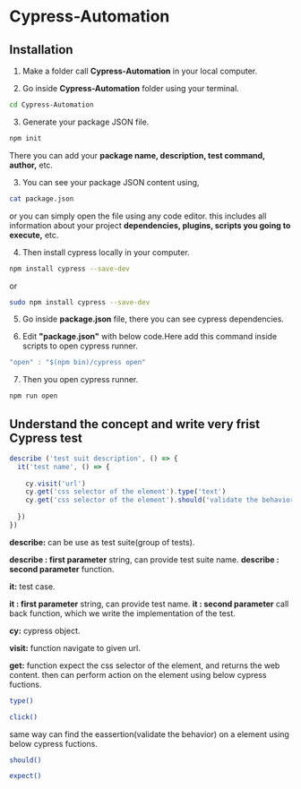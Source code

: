 # Cypress-Automation

## Installation

1. Make a folder call <b>Cypress-Automation</b> in your local computer.

2. Go inside <b>Cypress-Automation</b> folder using your terminal.
```bash
cd Cypress-Automation
```

3. Generate your package JSON file.
```bash
npm init
```
There you can add your <b>package name, description, test command, author,</b> etc.

3. You can see your package JSON content using,
```bash
cat package.json
```
or you can simply open the file using any code editor. this includes all information about your project <b>dependencies, plugins, scripts you going to execute,</b> etc.

4. Then install cypress locally in your computer.
```bash
npm install cypress --save-dev
```
or 
```bash
sudo npm install cypress --save-dev
```
5. Go inside <b>package.json</b>  file, there you can see cypress dependencies.

6. Edit <b>"package.json"</b> with below code.Here add this command inside scripts to open cypress runner.
```javascript
"open" : "$(npm bin)/cypress open"
```
7. Then you open cypress runner.
```bash
npm run open
```

## Understand the concept and write very frist Cypress test
```javascript
describe ('test suit description', () => {
  it('test name', () => {
  
    cy.visit('url')
    cy.get('css selector of the element').type('text')
    cy.get('css selector of the element').should('validate the behavior')
    
  })
})
```
<b>describe:</b> can be use as test suite(group of tests).

  <b>describe : first parameter</b> string, can provide test suite name.
  <b>describe : second parameter</b> function.
  
<b>it:</b> test case.

  <b>it : first parameter</b> string, can provide test name.
  <b>it : second parameter</b> call back function, which we write the implementation of the test.
  
<b>cy:</b> cypress object.

<b>visit:</b> function navigate to given url.

<b>get:</b> function expect the css selector of the element, and returns the web content. then can perform action on the element using below cypress fuctions.

```bash
type() 

click()
```
same way can find the eassertion(validate the behavior) on a element using below cypress fuctions.

```bash
should() 

expect()
```
